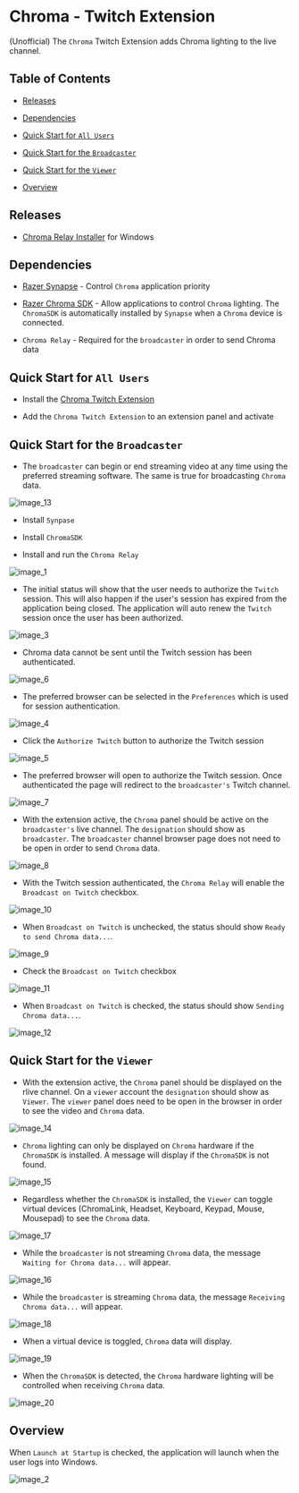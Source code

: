 # Chroma - Twitch Extension
(Unofficial) The `Chroma` Twitch Extension adds Chroma lighting to the live channel.

## Table of Contents

* [Releases](#releases)

* [Dependencies](#dependencies)

* [Quick Start for `All Users`](#quick-start-for-all-users)

* [Quick Start for the `Broadcaster`](#quick-start-for-the-broadcaster)

* [Quick Start for the `Viewer`](#quick-start-for-the-viewer)

* [Overview](#Overview)

## Releases

* [Chroma Relay Installer](https://github.com/tgraupmann/ChromaTwitchExtension/releases) for Windows

## Dependencies

* [Razer Synapse](https://www.razerzone.com/synapse) - Control `Chroma` application priority

* [Razer Chroma SDK](http://developer.razerzone.com/works-with-chroma/download/) - Allow applications to control `Chroma` lighting. The `ChromaSDK` is automatically installed by `Synapse` when a `Chroma` device is connected.

* `Chroma Relay` - Required for the `broadcaster` in order to send Chroma data

## Quick Start for `All Users`

* Install the [Chroma Twitch Extension](https://www.twitch.tv/ext/68yadm5zjklpm8jmmxjso3kgjp76n5-0.0.1)

* Add the `Chroma Twitch Extension` to an extension panel and activate

## Quick Start for the `Broadcaster`

* The `broadcaster` can begin or end streaming video at any time using the preferred streaming software. The same is true for broadcasting `Chroma` data.

![image_13](images/image_13.png)

* Install `Synpase`

* Install `ChromaSDK`

* Install and run the `Chroma Relay`

![image_1](images/image_1.png)

* The initial status will show that the user needs to authorize the `Twitch` session. This will also happen if the user's session has expired from the application being closed. The application will auto renew the `Twitch` session once the user has been authorized.

![image_3](images/image_3.png)

* Chroma data cannot be sent until the Twitch session has been authenticated.

![image_6](images/image_6.png)

* The preferred browser can be selected in the `Preferences` which is used for session authentication.

![image_4](images/image_4.png)

* Click the `Authorize Twitch` button to authorize the Twitch session

![image_5](images/image_5.png)

* The preferred browser will open to authorize the Twitch session. Once authenticated the page will redirect to the `broadcaster's` Twitch channel.

![image_7](images/image_7.png)

* With the extension active, the `Chroma` panel should be active on the `broadcaster's` live channel. The `designation` should show as `broadcaster`. The `broadcaster` channel browser page does not need to be open in order to send `Chroma` data. 

![image_8](images/image_8.png)

* With the Twitch session authenticated, the `Chroma Relay` will enable the `Broadcast on Twitch` checkbox.

![image_10](images/image_10.png)

* When `Broadcast on Twitch` is unchecked, the status should show `Ready to send Chroma data...`.

![image_9](images/image_9.png)

* Check the `Broadcast on Twitch` checkbox

![image_11](images/image_11.png)

* When `Broadcast on Twitch` is checked, the status should show `Sending Chroma data...`.

![image_12](images/image_12.png)

## Quick Start for the `Viewer`

* With the extension active, the `Chroma` panel should be displayed on the rlive channel. On a `viewer` account the `designation` should show as `Viewer`. The `viewer` panel does need to be open in the browser in order to see the video and `Chroma` data. 

![image_14](images/image_14.png)

* `Chroma` lighting can only be displayed on `Chroma` hardware if the `ChromaSDK` is installed. A message will display if the `ChromaSDK` is not found.

![image_15](images/image_15.png)

* Regardless whether the `ChromaSDK` is installed, the `Viewer` can toggle virtual devices (ChromaLink, Headset, Keyboard, Keypad, Mouse, Mousepad) to see the `Chroma` data.

![image_17](images/image_17.png)

* While the `broadcaster` is not streaming `Chroma` data, the message `Waiting for Chroma data...` will appear.

![image_16](images/image_16.png)

* While the `broadcaster` is streaming `Chroma` data, the message `Receiving Chroma data...` will appear.

![image_18](images/image_18.png)

* When a virtual device is toggled, `Chroma` data will display.

![image_19](images/image_19.png)

* When the `ChromaSDK` is detected, the `Chroma` hardware lighting will be controlled when receiving `Chroma` data.

![image_20](images/image_20.png)

## Overview

When `Launch at Startup` is checked, the application will launch when the user logs into Windows.

![image_2](images/image_2.png)
